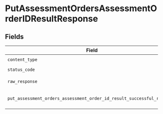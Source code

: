 # PutAssessmentOrdersAssessmentOrderIDResultResponse


## Fields

| Field                                                                                                                                                                | Type                                                                                                                                                                 | Required                                                                                                                                                             | Description                                                                                                                                                          |
| -------------------------------------------------------------------------------------------------------------------------------------------------------------------- | -------------------------------------------------------------------------------------------------------------------------------------------------------------------- | -------------------------------------------------------------------------------------------------------------------------------------------------------------------- | -------------------------------------------------------------------------------------------------------------------------------------------------------------------- |
| `content_type`                                                                                                                                                       | *str*                                                                                                                                                                | :heavy_check_mark:                                                                                                                                                   | HTTP response content type for this operation                                                                                                                        |
| `status_code`                                                                                                                                                        | *int*                                                                                                                                                                | :heavy_check_mark:                                                                                                                                                   | HTTP response status code for this operation                                                                                                                         |
| `raw_response`                                                                                                                                                       | [requests.Response](https://requests.readthedocs.io/en/latest/api/#requests.Response)                                                                                | :heavy_check_mark:                                                                                                                                                   | Raw HTTP response; suitable for custom response parsing                                                                                                              |
| `put_assessment_orders_assessment_order_id_result_successful_response`                                                                                               | [Optional[shared.PutAssessmentOrdersAssessmentOrderIDResultSuccessfulResponse]](../../models/shared/putassessmentordersassessmentorderidresultsuccessfulresponse.md) | :heavy_minus_sign:                                                                                                                                                   | PUT /assessment/orders/:assessment_order_id/result Successful response                                                                                               |